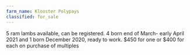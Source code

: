 ```yaml
---
farm_name: Klooster Polypays
classified: for_sale
---
```


5 ram lambs available, can be registered. 4 born end of March- early April 2021 and 1 born December 2020, ready to work. $450 for one or $400 for each on purchase of multiples
